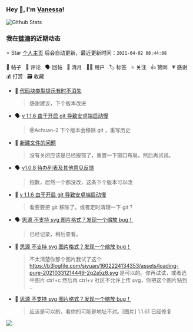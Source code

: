 ### Hey 👋, I'm [Vanessa](http://vanessa.b3log.org/)!

![Github Stats](https://github-readme-stats.vercel.app/api?username=Vanessa219&show_icons=true)

<!--events start -->

### 我在[链滴](https://ld246.com)的近期动态

⭐️ Star [个人主页](https://github.com/Vanessa219/Vanessa219) 后会自动更新，最近更新时间：`2021-04-02 08:44:08`

📝 帖子 &nbsp; 💬 评论 &nbsp; 🗣 回帖 &nbsp; 🌙 清月 &nbsp; 👨‍💻 用户 &nbsp; 🏷️ 标签 &nbsp; ⭐️ 关注 &nbsp; 👍 赞同 &nbsp; 💗 感谢 &nbsp; 💰 打赏 &nbsp; 🗃 收藏

* 💬 [代码块类型提示有时不消失](https://ld246.com/article/1617267768569/comment/1617270841027#comments)

  > 感谢建议，下个版本改进
* 🗣 [v 1.1.6 由于开启 git 导致安卓端启动慢](https://ld246.com/article/1617254172507/comment/1617263981700#comments)

  > @Achuan-2 下个版本会移除 git ，重写历史
* 💬 [新建文件的问题](https://ld246.com/article/1617265463749/comment/1617267392265#comments)

  > 没有关闭应该是已经报错了，重置一下窗口布局，然后再试试。
* 🗣 [v1.0.8 待办列表及其他意见反馈](https://ld246.com/article/1614568291936/comment/1617252717055#comments)

  > 抱歉，居然一个都没改，这条下个版本可以改
* 💬 [v 1.1.6 由于开启 git 导致安卓端启动慢](https://ld246.com/article/1617254172507/comment/1617263981700#comments)

  > 看要要把 git 移除了。或者定时清理一下 git？
* 🗣 [思源 不支持 svg 图片格式？发现一个缩放 bug！](https://ld246.com/article/1617193171169/comment/1617208047934#comments)

  > 已经记录，稍后查看。
* 💬 [思源 不支持 svg 图片格式？发现一个缩放 bug！](https://ld246.com/article/1617193171169/comment/1617202931068#comments)

  > 不太清楚你那个图片我试了这个 https://b3logfile.com/siyuan/1602224134353/assets/loading-pure-20210331214449-2q2a5z8.svg 是可以的。你再试试，或者选中图片 ctrl+c 然后再 ctrl+v 社区不允许上传 svg，你把这个图片贴到 ..
* 💬 [思源 不支持 svg 图片格式？发现一个缩放 bug！](https://ld246.com/article/1617193171169/comment/1617198442363#comments)

  > 应该是可以的，看你的可能是地址不对。[图片] 1.1.61 已经修复


<!--events end -->

<a title="Hits" target="_blank" href="https://github.com/Vanessa219/Vanessa219"><img src="https://hits.b3log.org/Vanessa219/Vanessa219.svg"></a>
